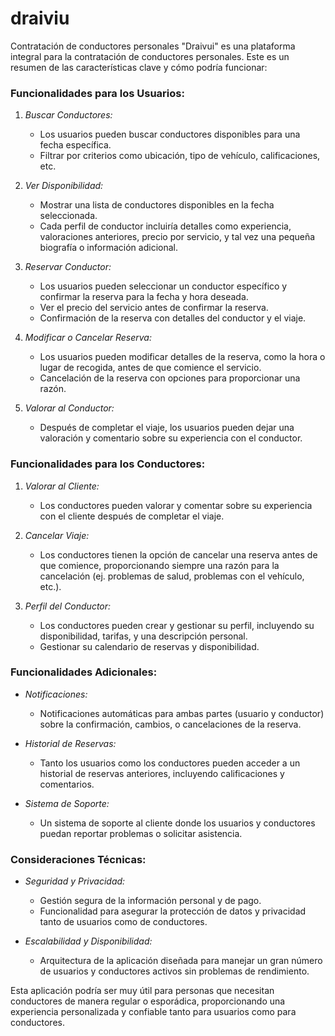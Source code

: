 # draiviu
Contratación de conductores personales
"Draivui" es una plataforma integral para la contratación de conductores personales. Este es  un resumen de las características clave y cómo podría funcionar:

### Funcionalidades para los Usuarios:
1. *Buscar Conductores:*
   - Los usuarios pueden buscar conductores disponibles para una fecha específica.
   - Filtrar por criterios como ubicación, tipo de vehículo, calificaciones, etc.

2. *Ver Disponibilidad:*
   - Mostrar una lista de conductores disponibles en la fecha seleccionada.
   - Cada perfil de conductor incluiría detalles como experiencia, valoraciones anteriores, precio por servicio, y tal vez una pequeña biografía o información adicional.

3. *Reservar Conductor:*
   - Los usuarios pueden seleccionar un conductor específico y confirmar la reserva para la fecha y hora deseada.
   - Ver el precio del servicio antes de confirmar la reserva.
   - Confirmación de la reserva con detalles del conductor y el viaje.

4. *Modificar o Cancelar Reserva:*
   - Los usuarios pueden modificar detalles de la reserva, como la hora o lugar de recogida, antes de que comience el servicio.
   - Cancelación de la reserva con opciones para proporcionar una razón.

5. *Valorar al Conductor:*
   - Después de completar el viaje, los usuarios pueden dejar una valoración y comentario sobre su experiencia con el conductor.

### Funcionalidades para los Conductores:
1. *Valorar al Cliente:*
   - Los conductores pueden valorar y comentar sobre su experiencia con el cliente después de completar el viaje.

2. *Cancelar Viaje:*
   - Los conductores tienen la opción de cancelar una reserva antes de que comience, proporcionando siempre una razón para la cancelación (ej. problemas de salud, problemas con el vehículo, etc.).
   
3. *Perfil del Conductor:*
   - Los conductores pueden crear y gestionar su perfil, incluyendo su disponibilidad, tarifas, y una descripción personal.
   - Gestionar su calendario de reservas y disponibilidad.

### Funcionalidades Adicionales:
- *Notificaciones:*
  - Notificaciones automáticas para ambas partes (usuario y conductor) sobre la confirmación, cambios, o cancelaciones de la reserva.
  
- *Historial de Reservas:*
  - Tanto los usuarios como los conductores pueden acceder a un historial de reservas anteriores, incluyendo calificaciones y comentarios.

- *Sistema de Soporte:*
  - Un sistema de soporte al cliente donde los usuarios y conductores puedan reportar problemas o solicitar asistencia.

### Consideraciones Técnicas:
- *Seguridad y Privacidad:*
  - Gestión segura de la información personal y de pago.
  - Funcionalidad para asegurar la protección de datos y privacidad tanto de usuarios como de conductores.

- *Escalabilidad y Disponibilidad:*
  - Arquitectura de la aplicación diseñada para manejar un gran número de usuarios y conductores activos sin problemas de rendimiento.

Esta aplicación podría ser muy útil para personas que necesitan conductores de manera regular o esporádica, proporcionando una experiencia personalizada y confiable tanto para usuarios como para conductores.

